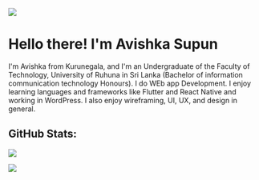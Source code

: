 [![](https://visitcount.itsvg.in/api?id=Achinit99&icon=0&color=0)](https://visitcount.itsvg.in)



# Hello there! I'm Avishka Supun

I'm Avishka from Kurunegala, and I'm an Undergraduate of the Faculty of Technology, University of Ruhuna in Sri Lanka (Bachelor of information communication technology Honours). I do WEb app Development. I enjoy learning languages and frameworks like Flutter and React Native and working in WordPress. I also enjoy wireframing, UI, UX, and design in general.


## GitHub Stats:

![](https://github-profile-summary-cards.vercel.app/api/cards/profile-details?username=Avishkasj&theme=vue)

![](https://github-readme-stats.vercel.app/api/top-langs/?username=Avishkasj&theme=dark&hide_border=true&include_all_commits=false&count_private=false&layout=compact)

